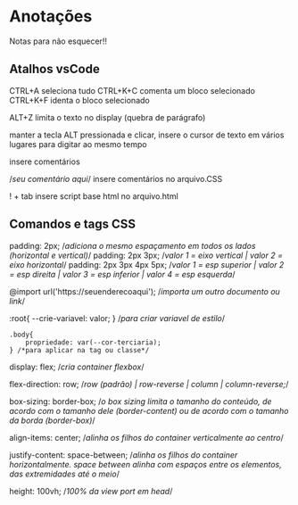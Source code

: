 # Anotações
Notas para não esquecer!!

## Atalhos vsCode

CTRL+A seleciona tudo
CTRL+K+C comenta um bloco selecionado
CTRL+K+F identa o bloco selecionado

ALT+Z limita o texto no display (quebra de parágrafo)

manter a tecla ALT pressionada e clicar, insere o cursor de texto em vários lugares para digitar ao mesmo tempo

<!--seu comentário aqui--> insere comentários
/*seu comentário aqui*/ insere comentários no arquivo.CSS

! + tab insere script base html no arquivo.html


## Comandos e tags CSS

padding: 2px; /*adiciona o mesmo espaçamento em todos os lados (horizontal e vertical)*/
padding: 2px 3px; /*valor 1 = eixo vertical | valor 2 = eixo horizontal*/
padding: 2px 3px 4px 5px; /*valor 1 = esp superior | valor 2 = esp direita | valor 3 = esp inferior | valor 4 = esp esquerda*/

@import url('https://seuenderecoaqui'); /*importa um outro documento ou link*/

:root{
    --crie-variavel: valor;
}   /*para criar variavel de estilo*/
    
    .body{
        propriedade: var(--cor-terciaria);
    } /*para aplicar na tag ou classe*/
    
   

display: flex; /*cria container flexbox*/

flex-direction: row; /*row (padrão) | row-reverse | column | column-reverse;*/

box-sizing: border-box; /*o box sizing limita o tamanho do conteúdo, de acordo com o tamanho dele (border-content) ou de acordo com o tamanho da borda (border-box)*/

align-items: center; /*alinha os filhos do container verticalmente ao centro*/

justify-content: space-between; /*alinha os filhos do container horizontalmente. space between alinha com espaços entre os elementos, das extremidades até o meio*/

height: 100vh;          /*100% da view port em head*/




